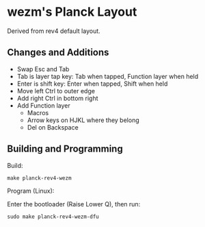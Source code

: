 # wezm's Planck Layout

Derived from rev4 default layout.

## Changes and Additions

* Swap Esc and Tab
* Tab is layer tap key: Tab when tapped, Function layer when held
* Enter is shift key: Enter when tapped, Shift when held
* Move left Ctrl to outer edge
* Add right Ctrl in bottom right
* Add Function layer
  * Macros
  * Arrow keys on HJKL where they belong
  * Del on Backspace

## Building and Programming

Build:

    make planck-rev4-wezm

Program (Linux):

Enter the bootloader (Raise Lower Q), then run:

    sudo make planck-rev4-wezm-dfu
